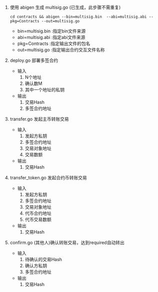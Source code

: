 
1.  使用 abigen 生成 multisig.go  (已生成，此步骤不需重复)
    
    ```
    cd contracts && abigen --bin=multisig.bin  --abi=multisig.abi --pkg=Contracts --out=multisig.go
    ```
    - bin=multisig.bin :指定bin文件来源
    - abi=multisig.abi :指定abi文件来源
    - pkg=Contracts    :指定输出文件的包名
    - out=multisig.go  :指定输出合约交互文件名称

2.  deploy.go  部署多签合约
    - 输入
        1. N个地址
        2. 确认数M
        3. 其中一个地址的私钥
    - 输出
        1. 交易Hash
        2. 多签合约地址    

3.  transfer.go 发起主币转账交易
    - 输入
        1. 发起方私钥
        2. 多签合约地址
        3. 交易对象地址
        4. 交易数额
    - 输出
        1. 交易Hash  
    
4.  transfer_token.go 发起合约币转账交易
    - 输入
        1. 发起方私钥
        2. 多签合约地址
        3. 交易对象地址
        4. 代币合约地址
        5. 代币交易数额 
    - 输出
        1. 交易Hash  

5.  confirm.go (其他人)确认转账交易，达到required自动转出
    - 输入
        1. 待确认的交易Hash
        2. 确认方私钥
        3. 多签合约地址
    - 输出
        1. 交易Hash  

